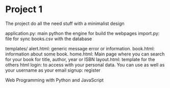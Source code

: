 # Project 1
The project do all the need stuff with a minimalist design

application.py: main python the engine for build the webpages
import.py: file for sync books.csv with the database

templates/
	alert.html: generic message error or information.
	book.html: information about some book.
	home.html: Main page where you can search for your book for title, author, year or ISBN
	layout.html: template for the others html
	login: to access with your personal data. You can use as well as your username as your email
	signup: register

Web Programming with Python and JavaScript
